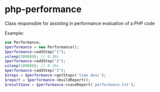 # php-performance
Class responsible for assisting in performance evaluation of a PHP code

Example:
```php
use Performance;
$performance = new Performance();
$performance->addStep("1");
usleep(300000); // 0.30s
$performance->addStep("2");
usleep(100000); // 0.10s
$performance->addStep("3");
$steps = $performance->getSteps('time desc');
$report = $performance->buildReport();
$resultSave = $performance->saveReport('performance.txt');
```
